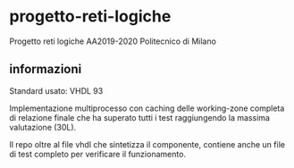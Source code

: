 # progetto-reti-logiche
Progetto reti logiche AA2019-2020 Politecnico di Milano


## informazioni
Standard usato: VHDL 93

Implementazione multiprocesso con caching delle working-zone completa di relazione finale che ha superato tutti i test raggiungendo la massima valutazione (30L).

Il repo oltre al file vhdl che sintetizza il componente, contiene anche un file di test completo per verificare il funzionamento.
